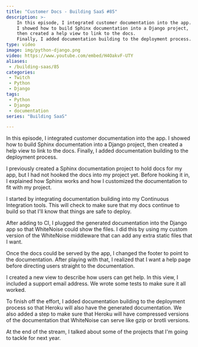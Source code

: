 ```yaml
---
title: "Customer Docs - Building SaaS #85"
description: >-
    In this episode, I integrated customer documentation into the app.
    I showed how to build Sphinx documentation into a Django project,
    then created a help view to link to the docs.
    Finally, I added documentation building to the deployment process.
type: video
image: img/python-django.png
video: https://www.youtube.com/embed/H4OakvF-UTY
aliases:
 - /building-saas/85
categories:
 - Twitch
 - Python
 - Django
tags:
 - Python
 - Django
 - documentation
series: "Building SaaS"

---
```


In this episode, I integrated customer documentation into the app.
I showed how to build Sphinx documentation into a Django project,
then created a help view to link to the docs.
Finally, I added documentation building to the deployment process.

I previously created a Sphinx documentation project
to hold docs
for my app,
but I had not hooked the docs
into my project yet.
Before hooking it in,
I explained how Sphinx works
and how I customized the documentation
to fit with my project.

I started by integrating documentation building
into my Continuous Integration tools.
This will check to make sure that my docs continue
to build
so that I'll know that things are safe to deploy.

After adding to CI,
I plugged the generated documentation
into the Django app
so that WhiteNoise could show the files.
I did this by using my custom version
of the WhiteNoise middleware
that can add any extra static files
that I want.

Once the docs could be served
by the app,
I changed the footer to point
to the documentation.
After playing with that,
I realized that I want a help page
before directing users straight to the documentation.

I created a new view
to describe how users can get help.
In this view,
I included a support email address.
We wrote some tests to make sure it all worked.

To finish off the effort,
I added documentation building
to the deployment process
so that Heroku will also have the generated documentation.
We also added a step
to make sure
that Heroku will have compressed versions
of the documentation
that WhiteNoise can serve
like gzip or brotli versions.

At the end of the stream,
I talked about some
of the projects
that I'm going to tackle
for next year.
